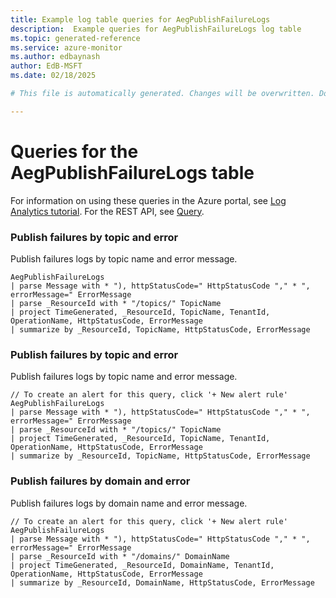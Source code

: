 ```yaml
---
title: Example log table queries for AegPublishFailureLogs
description:  Example queries for AegPublishFailureLogs log table
ms.topic: generated-reference
ms.service: azure-monitor
ms.author: edbaynash
author: EdB-MSFT
ms.date: 02/18/2025

# This file is automatically generated. Changes will be overwritten. Do not change this file directly. 

---
```


# Queries for the AegPublishFailureLogs table

For information on using these queries in the Azure portal, see [Log Analytics tutorial](/azure/azure-monitor/logs/log-analytics-tutorial). For the REST API, see [Query](/rest/api/loganalytics/query).


### Publish failures by topic and error  


Publish failures logs by topic name and error message.  

```query
AegPublishFailureLogs 
| parse Message with * "), httpStatusCode=" HttpStatusCode "," * ", errorMessage=" ErrorMessage 
| parse _ResourceId with * "/topics/" TopicName 
| project TimeGenerated, _ResourceId, TopicName, TenantId, OperationName, HttpStatusCode, ErrorMessage
| summarize by _ResourceId, TopicName, HttpStatusCode, ErrorMessage
```



### Publish failures by topic and error  


Publish failures logs by topic name and error message.  

```query
// To create an alert for this query, click '+ New alert rule'
AegPublishFailureLogs 
| parse Message with * "), httpStatusCode=" HttpStatusCode "," * ", errorMessage=" ErrorMessage 
| parse _ResourceId with * "/topics/" TopicName 
| project TimeGenerated, _ResourceId, TopicName, TenantId, OperationName, HttpStatusCode, ErrorMessage
| summarize by _ResourceId, TopicName, HttpStatusCode, ErrorMessage
```



### Publish failures by domain and error  


Publish failures logs by domain name and error message.  

```query
// To create an alert for this query, click '+ New alert rule'
AegPublishFailureLogs 
| parse Message with * "), httpStatusCode=" HttpStatusCode "," * ", errorMessage=" ErrorMessage 
| parse _ResourceId with * "/domains/" DomainName
| project TimeGenerated, _ResourceId, DomainName, TenantId, OperationName, HttpStatusCode, ErrorMessage
| summarize by _ResourceId, DomainName, HttpStatusCode, ErrorMessage
```

